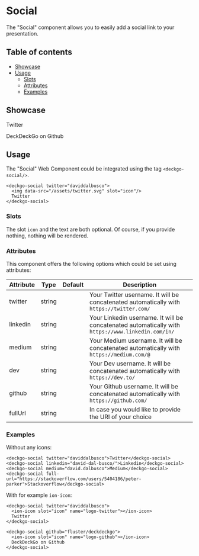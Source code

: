 # Social

The "Social" component allows you to easily add a social link to your presentation.

## Table of contents

- [Showcase](#app-components-social-showcase)
- [Usage](#app-components-social-usage)
  - [Slots](#app-components-social-slots)
  - [Attributes](#app-components-social-attributes)
  - [Examples](#app-components-social-examples)

## Showcase

<p>
  <deckgo-social twitter="daviddalbusco"><ion-icon slot="icon" name="logo-twitter"></ion-icon> Twitter</deckgo-social>
</p>

<p>
  <deckgo-social github="fluster/deckdeckgo"><ion-icon slot="icon" name="logo-github"></ion-icon> DeckDeckGo on Github</deckgo-social>
</p>

## Usage

The "Social" Web Component could be integrated using the tag `<deckgo-social/>`.

```
<deckgo-social twitter="daviddalbusco">
  <img data-src="/assets/twitter.svg" slot="icon"/>
  Twitter
</deckgo-social>
```

### Slots

The slot `icon` and the text are both optional. Of course, if you provide nothing, nothing will be rendered.

### Attributes

This component offers the following options which could be set using attributes:

| Attribute                      | Type   | Default   | Description   |
| -------------------------- |-----------------|-----------------|-----------------|
| twitter | string |  | Your Twitter username. It will be concatenated automatically with `https://twitter.com/` |
| linkedin | string |  | Your Linkedin username. It will be concatenated automatically with `https://www.linkedin.com/in/` |
| medium | string |  | Your Medium username. It will be concatenated automatically with `https://medium.com/@` |
| dev | string |  | Your Dev username. It will be concatenated automatically with `https://dev.to/` |
| github | string |  | Your Github username. It will be concatenated automatically with `https://github.com/` |
| fullUrl | string |  | In case you would like to provide the URI of your choice |

### Examples

Without any icons:

```
<deckgo-social twitter="daviddalbusco">Twitter</deckgo-social>
<deckgo-social linkedin="david-dal-busco/">Linkedin</deckgo-social>
<deckgo-social medium="david.dalbusco">Medium</deckgo-social>
<deckgo-social full-url="https://stackoverflow.com/users/5404186/peter-parker">Stackoverflow</deckgo-social>
```

With for example `ion-icon`:

```
<deckgo-social twitter="daviddalbusco">
  <ion-icon slot="icon" name="logo-twitter"></ion-icon>
  Twitter
</deckgo-social>

<deckgo-social github="fluster/deckdeckgo">
  <ion-icon slot="icon" name="logo-github"></ion-icon>
  DeckDeckGo on Github
</deckgo-social>
```

[DeckDeckGo]: https://deckdeckgo.com 